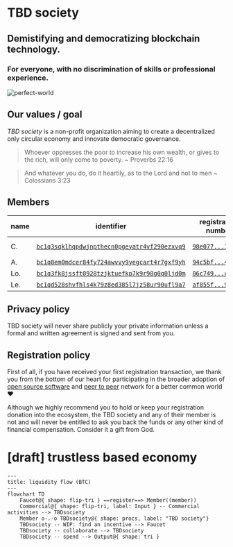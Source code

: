 # TBD society

## Demistifying and democratizing blockchain technology.

### For everyone, with no discrimination of skills or professional experience.

![perfect-world](https://github.com/user-attachments/assets/e30e84b8-5544-4301-a9fc-6da89f09e088)

## Our values / goal

*TBD society* is a non-profit organization aiming to create a decentralized only circular economy and innovate democratic governance.

> Whoever oppresses the poor to increase his own wealth, or gives to the rich, will only come to poverty. ~ Proverbs 22:16

> And whatever you do, do it heartily, as to the Lord and not to men ~ Colossians 3:23

## Members

| name | identifier | registration number | certificate |
|------|------------|---------------------|-------------|
| C. | [`bc1q3sqklhqpdwjnpthecn0pgeyatr4vf290ezxvq9`](https://mempool.space/address/bc1q3sqklhqpdwjnpthecn0pgeyatr4vf290ezxvq9) | [`98e077...1c84ac`](https://mempool.space/tx/98e07795a8ca6452088ba64c2de4802c2c16ee733b6718da5a8a436ed31c84ac) | in progress |
| A. | [`bc1q8em0mdcer84fy724awvvy9yegcart4r7gxf9yh`](https://mempool.space/address/bc1q8em0mdcer84fy724awvvy9yegcart4r7gxf9yh) | [`94c5bf...442515`](https://mempool.space/tx/94c5bf1f0373c0cc4924c454719ca0a89728697d160cca05fa79fc12e9442515) | pending |
| Lo. | [`bc1q3fk8jssft0928tzjktuefkp7k9r98g0q0ljd0m`](https://mempool.space/address/bc1q3fk8jssft0928tzjktuefkp7k9r98g0q0ljd0m) | [`06c749...c1b6cf`](https://mempool.space/tx/06c74924a411095ec6072f17005209daf05cf66eb87bce0d8c0c8201fac1b6cf) | to renew |
| Le. | [`bc1qd528shvfhls4k79z8ed385l7jz58ur90ufl9a7`](https://mempool.space/address/bc1qd528shvfhls4k79z8ed385l7jz58ur90ufl9a7) | [`af855f...97153f`](https://mempool.space/tx/af855f8dcaad737e05365733b89995c7ffd6ab75f46021ff2b4f5b318297153f) | to renew |

## Privacy policy

TBD society will never share publicly your private information unless a formal and written agreement is signed and sent from you.

## Registration policy

First of all, if you have received your first registration transaction, we thank you from the bottom of our heart for participating in the broader adoption of [open source software](https://en.wikipedia.org/wiki/Open_source) and [peer to peer](https://en.wikipedia.org/wiki/Peer-to-peer) network for a better common world ❤️

Although we highly recommend you to hold or keep your registration donation into the ecosystem, the TBD society and any of their member is not and will never be entitled to ask you back the funds or any other kind of financial compensation. Consider it a gift from God.

# [draft] trustless based economy

```mermaid
---
title: liquidity flow (BTC)
---
flowchart TD
    Faucet@{ shape: flip-tri } ==register==> Member((member))
    Commercial@{ shape: flip-tri, label: Input } -- Commercial activities --> TBDsociety
    Member o-.-o TBDsociety@{ shape: procs, label: "TBD society"}
    TBDsociety -- WIP: find an incentive --> Faucet
    TBDsociety -- collaborate --> TBDsociety
    TBDsociety -- spend --> Output@{ shape: tri }
```
